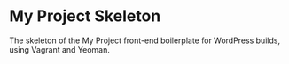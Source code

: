 # My Project Skeleton

The skeleton of the My Project front-end boilerplate for WordPress builds, using Vagrant and Yeoman.
